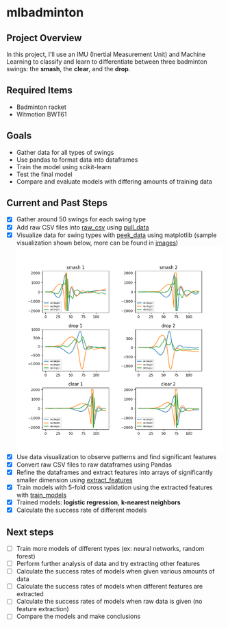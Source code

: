 # mlbadminton

## Project Overview
In this project, I'll use an IMU (Inertial Measurement Unit) and Machine Learning to classify and learn to differentiate between three badminton swings: the **smash**, the **clear**, and the **drop**.

## Required Items
- Badminton racket
- Witmotion BWT61

## Goals
- Gather data for all types of swings
- Use pandas to format data into dataframes
- Train the model using scikit-learn
- Test the final model
- Compare and evaluate models with differing amounts of training data

## Current and Past Steps
- [x] Gather around 50 swings for each swing type
- [x] Add raw CSV files into [raw_csv](https://github.com/ChoongGao/mlbadminton/tree/master/raw_csv) using [pull_data](https://github.com/ChoongGao/mlbadminton/blob/master/pull_data.py)
- [x] Visualize data for swing types with [peek_data](https://github.com/ChoongGao/mlbadminton/blob/master/peek_data.py) using matplotlib (sample visualization shown below, more can be found in [images](https://github.com/ChoongGao/mlbadminton/tree/master/images))
![Sample Visualization](https://github.com/ChoongGao/mlbadminton/blob/master/images/angular_velocity.png)
- [x] Use data visualization to observe patterns and find significant features
- [x] Convert raw CSV files to raw dataframes using Pandas
- [x] Refine the dataframes and extract features into arrays of significantly smaller dimension using [extract_features](https://github.com/ChoongGao/mlbadminton/blob/master/extract_features.py)
- [x] Train models with 5-fold cross validation using the extracted features with [train_models](https://github.com/ChoongGao/mlbadminton/blob/master/train_models.py)
- [x] Trained models: **logistic regression**, **k-nearest neighbors**
- [x] Calculate the success rate of different models

## Next steps
- [ ] Train more models of different types (ex: neural networks, random forest)
- [ ] Perform further analysis of data and try extracting other features
- [ ] Calculate the success rates of models when given various amounts of data
- [ ] Calculate the success rates of models when different features are extracted
- [ ] Calculate the success rates of models when raw data is given (no feature extraction)
- [ ] Compare the models and make conclusions
